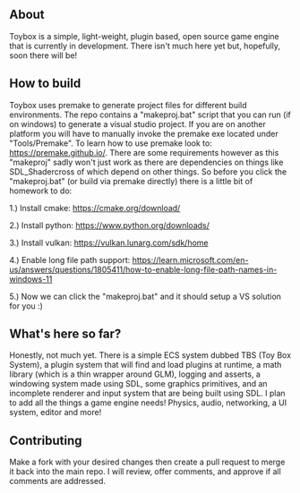## About

Toybox is a simple, light-weight, plugin based, open source game engine that is currently in development.
There isn't much here yet but, hopefully, soon there will be!

## How to build

Toybox uses premake to generate project files for different build environments.
The repo contains a "makeproj.bat" script that you can run (if on windows) to generate a visual studio project.
If you are on another platform you will have to manually invoke the premake exe located under "Tools/Premake".
To learn how to use premake look to: https://premake.github.io/.
There are some requirements however as this "makeproj" sadly won't just work as there are dependencies on things like SDL_Shadercross of which depend on other things.
So before you click the "makeproj.bat" (or build via premake directly) there is a little bit of homework to do:

1.) Install cmake: https://cmake.org/download/

2.) Install python: https://www.python.org/downloads/

3.) Install vulkan: https://vulkan.lunarg.com/sdk/home

4.) Enable long file path support: https://learn.microsoft.com/en-us/answers/questions/1805411/how-to-enable-long-file-path-names-in-windows-11

5.) Now we can click the "makeproj.bat" and it should setup a VS solution for you :)

## What's here so far?

Honestly, not much yet. There is a simple ECS system dubbed TBS (Toy Box System), a plugin system that will find and load plugins at runtime, a math library (which is a thin wrapper around GLM), logging and asserts, a windowing system made using SDL, some graphics primitives, and an incomplete renderer and input system that are being built using SDL. I plan to add all the things a game engine needs! Physics, audio, networking, a UI system, editor and more!

## Contributing

Make a fork with your desired changes then create a pull request to merge it back into the main repo.
I will review, offer comments, and approve if all comments are addressed.
